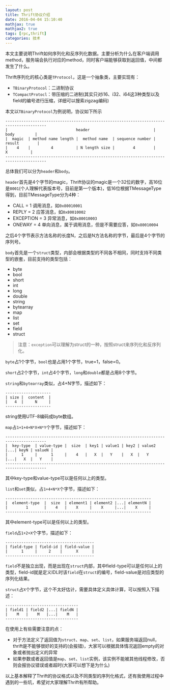 ```yaml
---
layout: post
title: Thrift协议介绍
date: 2016-04-04 15:10:40
mathjax: true
mathjax2: true
tags: [rpc,thrift]
categories: 技术
---
```

本文主要说明Thrift如何序列化和反序列化数据。主要分析为什么在客户端调用method，服务端会执行对应的method，同时客户端能够获取到返回值，中间都发生了什么。

Thrift序列化的核心类是`TProtocol`，这是一个抽象类，主要实现有：
- `TBinaryProtocol`：二进制协议
- `TCompactProtocl`：带压缩的二进制(其实只对i16、i32、i64这3种类型以及field的编号进行压缩，详细可以搜索zigzag编码)

本文以`TBinaryProtocol`为例说明，协议如下所示

```
----------------------------------------------------------------------------------------
|                              header                            |        body         |
|  magic  | method name length |  method name  | sequence number |       result        |
|    4    |         4          | N length size |        4        |          X          |   
----------------------------------------------------------------------------------------
```
总体我们可以分为`header`和`body`。

`header`首先是4个字节的magic，Thrift协议的magic是一个32位的数字，高16位是`8001`(个人理解代表版本号，目前是第一个版本)，低16位根据TMessageType得到，目前TMessageType分为4种：

- CALL = 1 调用消息，如`0x80010001`
- REPLY = 2 应答消息，如`0x80010002`
- EXCEPTION = 3 异常消息，如`0x80010003`
- ONEWAY = 4 单向消息，属于调用消息，但是不需要应答，如`0x80010004`

之后4个字节表示方法名称的长度N，之后是N方法名称的字节，最后是4个字节的序列号。

`body`首先是一个`struct`类型，内部会根据类型的不同各不相同，同时支持不同类型的嵌套，目前支持的类型包括：

- byte
- bool
- short
- int
- long
- double
- string
- bytearray
- map
- list
- set
- field
- struct

> 注意：`exception`可以理解为struct的一种，按照struct来序列化和反序列化。

`byte`占1个字节，`bool`也是占用1个字节，true=1，false=0。

`short`占2个字节，`int`占4个字节，`long`和`double`都是占用8个字节。

`string`和`bytearray`类似，占4+N字节，描述如下：

```
--------------------
| size |  content  |
|   4  |     N     |
--------------------
```
string使用UTF-8编码成byte数组。

`map`占`1+1+4+N*X+N*Y`个字节，描述如下：

```
----------------------------------------------------------------------------------------
|  key-type  | value-type |  size  | key1 | value1 | key2 | value2 |...| keyN | valueN |
|      1     |      1     |    4   |   X  |   Y    |   X  |   Y    |...|   X  |   Y    |
----------------------------------------------------------------------------------------
```
其中key-type和value-type可以是任何以上的类型。

`list`和`set`类似，占`1+4+N*X`个字节，描述如下：

```
----------------------------------------------------------------
|  element-type  |  size  | element1 | element2 |...| elementN |
|        1       |    4   |    X     |    X     |...|    X     |
----------------------------------------------------------------
```
其中element-type可以是任何以上的类型。

`field`占`1+2+X`个字节，描述如下：

```
---------------------------------------
| field-type | field-id | field-value |
|      1     |     2    |      X      |
---------------------------------------
```
`field`不是独立出现，而是出现在`struct`内部，其中field-type可以是任何以上的类型，field-id就是定义IDL时该`field`在`struct`的编号，field-value是对应类型的序列化结果。

`struct`占`X`个字节，这个不太好估计，需要具体定义具体计算，可以按照入下描述：

```
--------------------------------
| field1 | field2 |...| fieldN |
|    M   |    M   |...|    M   |
--------------------------------
```

在使用上有些需要注意的点：

- 对于方法定义了返回值为`struct`、`map`、`set`、`list`，如果服务端返回null，thrift是不能够很好的支持的(会报错)，大家可以根据具体情况返回empty的对象或者抛出定义的异常
- 如果参数或者返回值是`map`、`set`、`list`实例，该实例不能被其他线程修改，否则会报协议错误或者超时(大家可以想下是为什么)

以上基本解释了Thrift的协议格式以及不同类型的序列化格式，还有我使用过程中遇到的一些坑，希望对大家理解Thrift有所帮助。